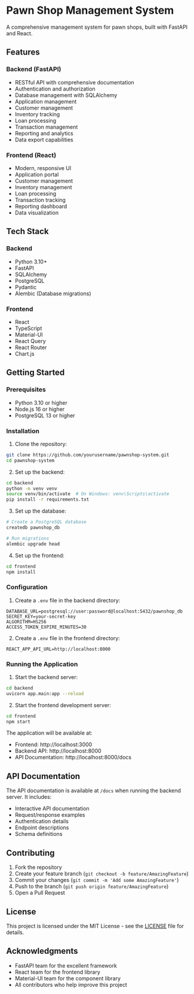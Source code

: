 # Pawn Shop Management System

A comprehensive management system for pawn shops, built with FastAPI and React.

## Features

### Backend (FastAPI)
- RESTful API with comprehensive documentation
- Authentication and authorization
- Database management with SQLAlchemy
- Application management
- Customer management
- Inventory tracking
- Loan processing
- Transaction management
- Reporting and analytics
- Data export capabilities

### Frontend (React)
- Modern, responsive UI
- Application portal
- Customer management
- Inventory management
- Loan processing
- Transaction tracking
- Reporting dashboard
- Data visualization

## Tech Stack

### Backend
- Python 3.10+
- FastAPI
- SQLAlchemy
- PostgreSQL
- Pydantic
- Alembic (Database migrations)

### Frontend
- React
- TypeScript
- Material-UI
- React Query
- React Router
- Chart.js

## Getting Started

### Prerequisites
- Python 3.10 or higher
- Node.js 16 or higher
- PostgreSQL 13 or higher

### Installation

1. Clone the repository:
```bash
git clone https://github.com/yourusername/pawnshop-system.git
cd pawnshop-system
```

2. Set up the backend:
```bash
cd backend
python -m venv venv
source venv/bin/activate  # On Windows: venv\Scripts\activate
pip install -r requirements.txt
```

3. Set up the database:
```bash
# Create a PostgreSQL database
createdb pawnshop_db

# Run migrations
alembic upgrade head
```

4. Set up the frontend:
```bash
cd frontend
npm install
```

### Configuration

1. Create a `.env` file in the backend directory:
```env
DATABASE_URL=postgresql://user:password@localhost:5432/pawnshop_db
SECRET_KEY=your-secret-key
ALGORITHM=HS256
ACCESS_TOKEN_EXPIRE_MINUTES=30
```

2. Create a `.env` file in the frontend directory:
```env
REACT_APP_API_URL=http://localhost:8000
```

### Running the Application

1. Start the backend server:
```bash
cd backend
uvicorn app.main:app --reload
```

2. Start the frontend development server:
```bash
cd frontend
npm start
```

The application will be available at:
- Frontend: http://localhost:3000
- Backend API: http://localhost:8000
- API Documentation: http://localhost:8000/docs

## API Documentation

The API documentation is available at `/docs` when running the backend server. It includes:
- Interactive API documentation
- Request/response examples
- Authentication details
- Endpoint descriptions
- Schema definitions

## Contributing

1. Fork the repository
2. Create your feature branch (`git checkout -b feature/AmazingFeature`)
3. Commit your changes (`git commit -m 'Add some AmazingFeature'`)
4. Push to the branch (`git push origin feature/AmazingFeature`)
5. Open a Pull Request

## License

This project is licensed under the MIT License - see the [LICENSE](LICENSE) file for details.

## Acknowledgments

- FastAPI team for the excellent framework
- React team for the frontend library
- Material-UI team for the component library
- All contributors who help improve this project 